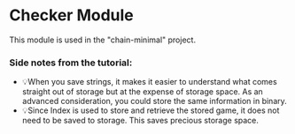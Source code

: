 # Checker Module
This module is used in the "chain-minimal" project.



 ### Side notes from the tutorial:

- 💡When you save strings, it makes it easier to understand what comes straight out of storage but at the expense of storage space. As an advanced consideration, you could store the same information in binary.
- 💡Since Index is used to store and retrieve the stored game, it does not need to be saved to storage. This saves precious storage space.